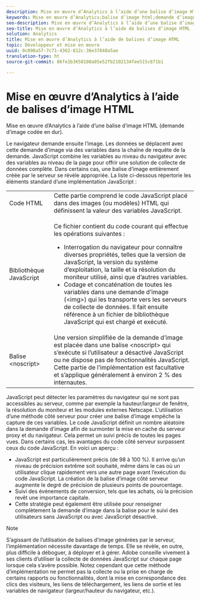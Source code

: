 ```yaml
---
description: Mise en œuvre d’Analytics à l’aide d’une balise d’image HTML (demande d’image codée en dur).
keywords: Mise en œuvre d’Analytics;balise d’image html;demande d’image codée en dur
seo-description: Mise en œuvre d’Analytics à l’aide d’une balise d’image HTML (demande d’image codée en dur).
seo-title: Mise en œuvre d’Analytics à l’aide de balises d’image HTML
solution: Analytics
title: Mise en œuvre d’Analytics à l’aide de balises d’image HTML
topic: Développeur et mise en œuvre
uuid: 0c098a57-7c71-4362-812c-36e37848a5ae
translation-type: ht
source-git-commit: 86fe1b3650100a05e52fb2102134fee515c871b1

---
```



# Mise en œuvre d’Analytics à l’aide de balises d’image HTML

Mise en œuvre d’Analytics à l’aide d’une balise d’image HTML (demande d’image codée en dur).

Le navigateur demande ensuite l’image. Les données se déplacent avec cette demande d’image via des variables dans la chaîne de requête de la demande. JavaScript combine les variables au niveau du navigateur avec des variables au niveau de la page pour offrir une solution de collecte de données complète. Dans certains cas, une balise d’image entièrement créée par le serveur se révèle appropriée. La liste ci-dessous répertorie les éléments standard d’une implémentation JavaScript :

<table id="table_20BBE4387F234CF199E6C99741AF265C"> 
 <tbody> 
  <tr> 
   <td> Code HTML </td> 
   <td> Cette partie comprend le code JavaScript placé dans des images (ou modèles) HTML qui définissent la valeur des variables JavaScript. </td> 
  </tr> 
  <tr> 
   <td> Bibliothèque JavaScript </td> 
   <td> <p>Ce fichier contient du code courant qui effectue les opérations suivantes : </p> 
    <ul id="ul_ED50D66F2B2B476E8D9063099995998D"> 
     <li id="li_E88F6F28EC8946469ADCEAFF2F0A4EBA">Interrogation du navigateur pour connaître diverses propriétés, telles que la version de JavaScript, la version du système d’exploitation, la taille et la résolution du moniteur utilisé, ainsi que d’autres variables. </li> 
     <li id="li_5CEBE37709D943B7921447FA7054A565">Codage et concaténation de toutes les variables dans une demande d’image (&lt;img&gt;) qui les transporte vers les serveurs de collecte de données. Il fait ensuite référence à un fichier de bibliothèque JavaScript qui est chargé et exécuté. </li> 
    </ul> </td> 
  </tr> 
  <tr> 
   <td> Balise &lt;noscript&gt; </td> 
   <td> Une version simplifiée de la demande d’image est placée dans une balise &lt;noscript&gt; qui s’exécute si l’utilisateur a désactivé JavaScript ou ne dispose pas de fonctionnalités JavaScript. Cette partie de l’implémentation est facultative et s’applique généralement à environ 2 % des internautes. </td> 
  </tr> 
 </tbody> 
</table>

JavaScript peut détecter les paramètres du navigateur qui ne sont pas accessibles au serveur, comme par exemple la hauteur/largeur de fenêtre, la résolution du moniteur et les modules externes Netscape. L’utilisation d’une méthode côté serveur pour créer une balise d’image empêche la capture de ces variables. Le code JavaScript définit un nombre aléatoire dans la demande d’image afin de surmonter la mise en cache du serveur proxy et du navigateur. Cela permet un suivi précis de toutes les pages vues. Dans certains cas, les avantages du code côté serveur surpassent ceux du code JavaScript. En voici un aperçu :

* JavaScript est particulièrement précis (de 98 à 100 %). Il arrive qu’un niveau de précision extrême soit souhaité, même dans le cas où un utilisateur clique rapidement vers une autre page avant l’exécution du code JavaScript. La création de la balise d’image côté serveur augmente le degré de précision de plusieurs points de pourcentage.
* Suivi des événements de conversion, tels que les achats, où la précision revêt une importance capitale.
* Cette stratégie peut également être utilisée pour renseigner complètement la demande d’image dans la <noscript> balise pour le suivi des utilisateurs sans JavaScript ou avec JavaScript désactivé.

>[!NOTE]
>
>S’agissant de l’utilisation de balises d’image générées par le serveur, l’implémentation nécessite davantage de temps. Elle se révèle, en outre, plus difficile à déboguer, à déployer et à gérer. Adobe conseille vivement à ses clients d’utiliser la collecte de données JavaScript sur chaque page lorsque cela s’avère possible. Notez cependant que cette méthode d’implémentation ne permet pas la collecte ou la prise en charge de certains rapports ou fonctionnalités, dont la mise en correspondance des clics des visiteurs, les liens de téléchargement, les liens de sortie et les variables de navigateur (largeur/hauteur du navigateur, etc.).

